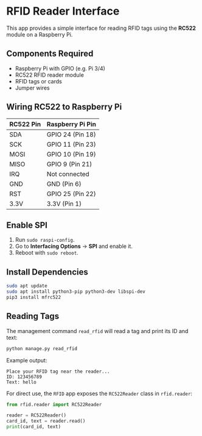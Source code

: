 # RFID Reader Interface

This app provides a simple interface for reading RFID tags using the **RC522** module on a Raspberry Pi.

## Components Required

- Raspberry Pi with GPIO (e.g. Pi 3/4)
- RC522 RFID reader module
- RFID tags or cards
- Jumper wires

## Wiring RC522 to Raspberry Pi

| RC522 Pin | Raspberry Pi Pin |
| --------- | ---------------- |
| SDA       | GPIO 24 (Pin 18) |
| SCK       | GPIO 11 (Pin 23) |
| MOSI      | GPIO 10 (Pin 19) |
| MISO      | GPIO 9 (Pin 21)  |
| IRQ       | Not connected    |
| GND       | GND (Pin 6)      |
| RST       | GPIO 25 (Pin 22) |
| 3.3V      | 3.3V (Pin 1)     |

## Enable SPI

1. Run `sudo raspi-config`.
2. Go to **Interfacing Options** → **SPI** and enable it.
3. Reboot with `sudo reboot`.

## Install Dependencies

```bash
sudo apt update
sudo apt install python3-pip python3-dev libspi-dev
pip3 install mfrc522
```

## Reading Tags

The management command `read_rfid` will read a tag and print its ID and text:

```bash
python manage.py read_rfid
```

Example output:

```
Place your RFID tag near the reader...
ID: 123456789
Text: hello
```

For direct use, the `RFID` app exposes the `RC522Reader` class in `rfid.reader`:

```python
from rfid.reader import RC522Reader

reader = RC522Reader()
card_id, text = reader.read()
print(card_id, text)
```
